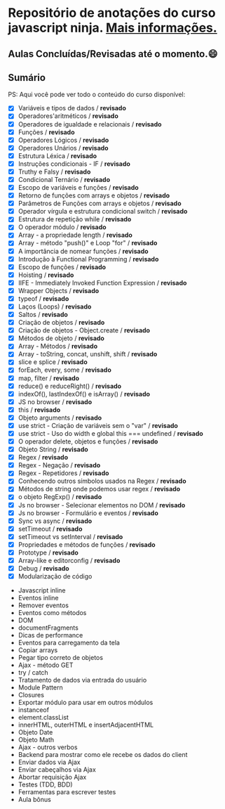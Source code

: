 # Repositório de anotações do curso javascript ninja. [Mais informações.](https://blog.da2k.com.br/curso-javascript-ninja/)

## Aulas Concluídas/Revisadas até o momento.:smile:

## Sumário

PS: Aqui você pode ver todo o conteúdo do curso disponível:

- [x] Variáveis e tipos de dados / **revisado**
- [x] Operadores'aritméticos / **revisado**
- [x] Operadores de igualdade e relacionais / **revisado**
- [x] Funções / **revisado**
- [x] Operadores Lógicos / **revisado**
- [x] Operadores Unários / **revisado**
- [x] Estrutura Léxica / **revisado**
- [x] Instruções condicionais - IF / **revisado**
- [x] Truthy e Falsy / **revisado**
- [x] Condicional Ternário / **revisado**
- [x] Escopo de variáveis e funções / **revisado**
- [x] Retorno de funções com arrays e objetos / **revisado**
- [x] Parâmetros de Funções com arrays e objetos / **revisado**
- [x] Operador vírgula e estrutura condicional switch / **revisado**
- [x] Estrutura de repetição while / **revisado**
- [x] O operador módulo / **revisado**
- [x] Array - a propriedade length / **revisado**
- [x] Array - método "push()" e Loop "for" / **revisado**
- [x] A importância de nomear funções / **revisado**
- [x] Introdução à Functional Programming / **revisado**
- [x] Escopo de funções / **revisado**
- [x] Hoisting / **revisado**
- [x] IIFE - Immediately Invoked Function Expression / **revisado**
- [x] Wrapper Objects / **revisado**
- [x] typeof / **revisado**
- [x] Laços (Loops) / **revisado**
- [x] Saltos / **revisado**
- [x] Criação de objetos / **revisado**
- [x] Criação de objetos - Object.create / **revisado**
- [x] Métodos de objeto / **revisado**
- [x] Array - Métodos / **revisado**
- [x] Array - toString, concat, unshift, shift / **revisado**
- [x] slice e splice / **revisado**
- [x] forEach, every, some / **revisado**
- [x] map, filter / **revisado**
- [x] reduce() e reduceRight() / **revisado**
- [x] indexOf(), lastIndexOf() e isArray() / **revisado**
- [x] JS no browser / **revisado**
- [x] this / **revisado**
- [x] Objeto arguments / **revisado**
- [x] use strict - Criação de variáveis sem o "var" / **revisado**
- [x] use strict - Uso do width e global this === undefined / **revisado**
- [x] O operador delete, objetos e funções / **revisado**
- [x] Objeto String / **revisado**
- [x] Regex / **revisado**
- [x] Regex - Negação / **revisado**
- [x] Regex - Repetidores / **revisado**
- [x] Conhecendo outros símbolos usados na Regex / **revisado**
- [x] Métodos de string onde podemos usar regex / **revisado**
- [x] o objeto RegExp() / **revisado**
- [x] Js no browser - Selecionar elementos no DOM / **revisado**
- [x] Js no browser - Formulário e eventos / **revisado**
- [x] Sync vs async / **revisado**
- [x] setTimeout / **revisado**
- [x] setTimeout vs setInterval / **revisado**
- [x] Propriedades e métodos de funções / **revisado**
- [x] Prototype / **revisado**
- [x] Array-like e editorconfig / **revisado**
- [x] Debug / **revisado**
- [x] Modularização de código
- Javascript inline
- Eventos inline
- Remover eventos
- Eventos como métodos
- DOM
- documentFragments
- Dicas de performance
- Eventos para carregamento da tela
- Copiar arrays
- Pegar tipo correto de objetos
- Ajax - método GET
- try / catch
- Tratamento de dados via entrada do usuário
- Module Pattern
- Closures
- Exportar módulo para usar em outros módulos
- instanceof
- element.classList
- innerHTML, outerHTML e insertAdjacentHTML
- Objeto Date
- Objeto Math
- Ajax - outros verbos
- Backend para mostrar como ele recebe os dados do client
- Enviar dados via Ajax
- Enviar cabeçalhos via Ajax
- Abortar requisição Ajax
- Testes (TDD, BDD)
- Ferramentas para escrever testes
- Aula bônus
